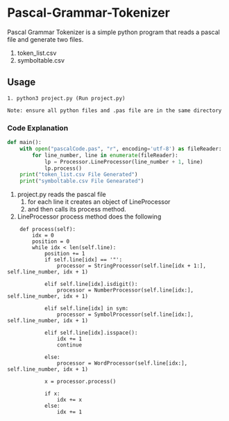 # Pascal-Grammar-Tokenizer

Pascal Grammar Tokenizer is a simple python program that reads a pascal file and generate two files. 
1. token_list.csv
2. symboltable.csv

## Usage
```
1. python3 project.py (Run project.py)

Note: ensure all python files and .pas file are in the same directory
```

### Code Explanation
```python
def main():
    with open("pascalCode.pas", "r", encoding='utf-8') as fileReader:
        for line_number, line in enumerate(fileReader):
            lp = Processor.LineProcessor(line_number + 1, line)
            lp.process()
    print("token_list.csv File Generated")
    print("symboltable.csv File Genearated")
```

1. project.py reads the pascal file
    1. for each line it creates an object of LineProcessor
    2. and then calls its process method.
2. LineProcessor process method does the following
```
    def process(self):
        idx = 0
        position = 0
        while idx < len(self.line):
            position += 1
            if self.line[idx] == '"':
                processor = StringProcessor(self.line[idx + 1:], self.line_number, idx + 1)

            elif self.line[idx].isdigit():
                processor = NumberProcessor(self.line[idx:], self.line_number, idx + 1)

            elif self.line[idx] in sym:
                processor = SymbolProcessor(self.line[idx:], self.line_number, idx + 1)

            elif self.line[idx].isspace():
                idx += 1
                continue

            else:
                processor = WordProcessor(self.line[idx:], self.line_number, idx + 1)

            x = processor.process()

            if x:
                idx += x
            else:
                idx += 1
```
